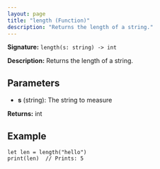 ```yaml
---
layout: page
title: "length (Function)"
description: "Returns the length of a string."
---
```


**Signature:** `length(s: string) -> int`

**Description:** Returns the length of a string.

## Parameters

- **s** (string): The string to measure

**Returns:** int

## Example

```osprey
let len = length("hello")
print(len)  // Prints: 5
```
